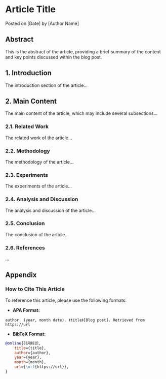 # Article Title

Posted on [Date] by [Author Name]

## Abstract
This is the abstract of the article, providing a brief summary of the content and key points discussed within the blog post.

## 1. Introduction
The introduction section of the article...

## 2. Main Content
The main content of the article, which may include several subsections...

### 2.1. Related Work
The related work of the article...

### 2.2. Methodology
The methodology of the article...

### 2.3. Experiments
The experiments of the article...

### 2.4. Analysis and Discussion
The analysis and discussion of the article...

### 2.5. Conclusion
The conclusion of the article...

### 2.6. References
...

## Appendix

### How to Cite This Article

To reference this article, please use the following formats:

- **APA Format:**
```
author. (year, month date). 《title》[Blog post]. Retrieved from https://url
```

- **BibTeX Format:**
```bibtex
@online{引用标识,
    title={title},
    author={author},
    year={year},
    month={month},
    url={\url{https://url}},
}
```
